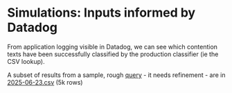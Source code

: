# Simulations: Inputs informed by Datadog


From application logging visible in Datadog, we can see which contention texts have been successfully classified by the production classifier (ie the CSV lookup).


A subset of results from a sample, rough [query](https://vagov.ddog-gov.com/logs?query=service%3Acontention-classification-api%20-%40contention_text%3A%2Aunmapped%2A%20%40classification_code%3A%2A%20%40claim_type%3Anew&agg_m=count&agg_m_source=base&agg_t=count&clustering_pattern_field_path=%40contention_text&cols=host%2Cservice&messageDisplay=inline&refresh_mode=sliding&storage=hot&stream_sort=desc&viz=pattern&from_ts=1748112766095&to_ts=1750704766095&live=true) - it needs refinement - are in [2025-06-23.csv](./extracts/2025-06-23.csv) (5k rows)
